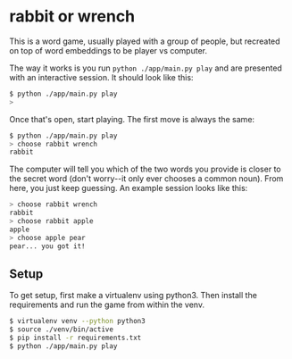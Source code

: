# rabbit or wrench

This is a word game, usually played with a group of people, but recreated on
top of word embeddings to be player vs computer.

The way it works is you run `python ./app/main.py play` and are presented with
an interactive session. It should look like this:

```sh
$ python ./app/main.py play
>
```

Once that's open, start playing. The first move is always the same:

```sh
$ python ./app/main.py play
> choose rabbit wrench
rabbit
```

The computer will tell you which of the two words you provide is closer to the
secret word (don't worry--it only ever chooses a common noun). From here, you
just keep guessing. An example session looks like this:

```sh
> choose rabbit wrench
rabbit
> choose rabbit apple
apple
> choose apple pear
pear... you got it!
```

## Setup

To get setup, first make a virtualenv using python3. Then install the
requirements and run the game from within the venv.

```sh
$ virtualenv venv --python python3
$ source ./venv/bin/active
$ pip install -r requirements.txt
$ python ./app/main.py play
```
